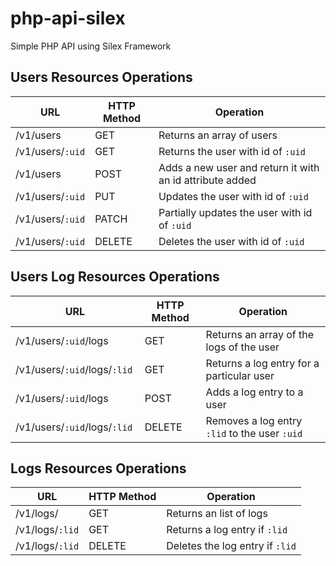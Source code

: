 # php-api-silex
Simple PHP API using Silex Framework


## Users Resources Operations
|URL|HTTP Method|Operation| 
|----------|-------------|------|
| /v1/users | GET | Returns an array of users |
|/v1/users/`:uid` | GET | Returns the user with id of `:uid`
|/v1/users | POST | Adds a new user and return it with an id attribute added
|/v1/users/`:uid` | PUT | Updates the user with id of `:uid`
|/v1/users/`:uid` | PATCH | Partially updates the user with id of `:uid`
|/v1/users/`:uid` | DELETE | Deletes the user with id of `:uid`


## Users Log Resources Operations
|URL|HTTP Method|Operation| 
|----------|-------------|------|
|/v1/users/`:uid`/logs | GET | Returns an array of the logs of the user
|/v1/users/`:uid`/logs/`:lid` | GET  | Returns a log entry for a particular user
|/v1/users/`:uid`/logs | POST | Adds a log entry to a user
|/v1/users/`:uid`/logs/`:lid `| DELETE | Removes a log entry `:lid` to the user `:uid`


## Logs Resources Operations
|URL|HTTP Method|Operation| 
|----------|-------------|------|
|/v1/logs/ | GET | Returns an list of logs
|/v1/logs/`:lid` | GET | Returns a log entry if `:lid`
|/v1/logs/`:lid` | DELETE | Deletes the log entry if `:lid`